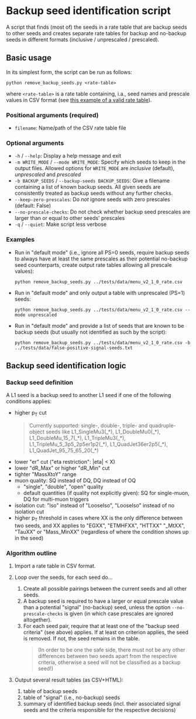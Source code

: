 # Backup seed identification script

A script that finds (most of) the seeds in a rate table that are backup seeds to
other seeds and creates separate rate tables for backup and no-backup seeds in
different formats (inclusive / unprescaled / prescaled).

## Basic usage

In its simplest form, the script can be run as follows:
```
python remove_backup_seeds.py <rate-table>
```
where `<rate-table>` is a rate table containing, i.a., seed names and prescale
values in CSV format (see [this example of a valid rate table](/tests/data/menu_v2_1_0_rate.csv)).

### Positional arguments (required)

- `filename`: Name/path of the CSV rate table file

### Optional arguments

- `-h` / `--help`: Display a help message and exit
- `-m WRITE_MODE` / `--mode WRITE_MODE`: Specify which seeds to keep in the
  output files. Allowed options for `WRITE_MODE` are *inclusive* (default), *unprescaled* and
  *prescaled*
- `-b BACKUP_SEEDS` / `--backup-seeds BACKUP_SEEDS`: Give a filename containing
  a list of known backup seeds. All given seeds are consistently treated as
  backup seeds without any further checks.
- `--keep-zero-prescales`: Do *not* ignore seeds with zero prescales (default:
  False)
- `--no-prescale-checks`: Do not check whether backup seed prescales are larger
  than or equal to other seeds' prescales
- `-q` / `--quiet`: Make script less verbose

### Examples

- Run in "default mode" (i.e., ignore all PS=0 seeds, require backup seeds to
  always have at least the same prescales as their potential no-backup seed
  counterparts, create output rate tables allowing all prescale values):
  ```
  python remove_backup_seeds.py ../tests/data/menu_v2_1_0_rate.csv
  ```

- Run in "default mode" and only output a table with unprescaled (PS=1) seeds:
  ```
  python remove_backup_seeds.py ../tests/data/menu_v2_1_0_rate.csv --mode unprescaled
  ```

- Run in "default mode" and provide a list of seeds that are known to be
  backup seeds (but usually not identified as such by the script):
  ```
  python remove_backup_seeds.py ../tests/data/menu_v2_1_0_rate.csv -b ../tests/data/false-positive-signal-seeds.txt
  ```

## Backup seed identification logic

### Backup seed definition

A L1 seed is a backup seed to another L1 seed if one of the following conditions
applies:
- higher p<sub>T</sub> cut
  > Currently supported: single-, double-, triple- and quadruple-object seeds
    like L1_SingleMu3(\_\*), L1_DoubleMu0(\_\*), L1_DoubleMu_15_7(\_\*),
	L1_TripleMu3(\_\*), L1_TripleMu_5_3p5_2p5er1p2(\_\*),
	L1_QuadJet36er2p5(\_\*), L1_QuadJet_95_75_65_20(\_\*)
- lower "er" cut ("eta restriction": |eta| < X)
- lower "dR_Max" or higher "dR_Min" cut
- tighter "MassXtoY" range
- muon quality: SQ instead of DQ, DQ instead of OQ
  - "single", "double", "open" quality
  - default quantities (if quality not explicitly given): SQ for single-muon,
    DQ for multi-muon triggers
- isolation cut: "Iso" instead of "LooseIso", "LooseIso" instead of no isolation
  cut
- higher p<sub>T</sub> threshold in cases where XX is the only difference
  between two seeds, and XX applies to "EGXX", "ETMHFXX", "HTTXX" "_MtXX",
  "TauXX" or "Mass_MinXX" (regardless of where the condition shows up in the
  seed)

### Algorithm outline

1) Import a rate table in CSV format.

1) Loop over the seeds, for each seed do...
    1) Create all possible pairings between the current seeds and all other
	   seeds.
	1) A backup seed is required to have a larger or equal prescale value than
	   a potential "signal" (no-backup) seed, unless the option
	   `--no-prescale-checks` is given (in which case prescales are ignored
	   altogether).
    1) For each seed pair, require that at least one of the "backup seed
	   criteria" (see above) applies. If at least on criterion applies, the seed
	   is removed. If not, the seed remains in the table.
	   > (In order to be one the safe side, there must not be any other
	   differences between two seeds apart from the respective criteria,
	   otherwise a seed will not be classified as a backup seed!)

1) Output several result tables (as CSV+HTML):
    1) table of backup seeds
    1) table of "signal" (i.e., no-backup) seeds
    1) summary of identified backup seeds (incl. their associated signal seeds
	   and the criteria responsible for the respective decisions)
